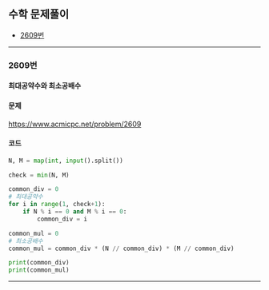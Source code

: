 ## 수학 문제풀이

- [2609번](#2609번)

----------------------------------------------------

### 2609번
#### 최대공약수와 최소공배수

#### 문제
https://www.acmicpc.net/problem/2609

#### 코드

``` python
N, M = map(int, input().split())

check = min(N, M)

common_div = 0
# 최대공약수
for i in range(1, check+1):
    if N % i == 0 and M % i == 0:
        common_div = i

common_mul = 0
# 최소공배수
common_mul = common_div * (N // common_div) * (M // common_div)

print(common_div)
print(common_mul)
```
----------------------------------------------------
